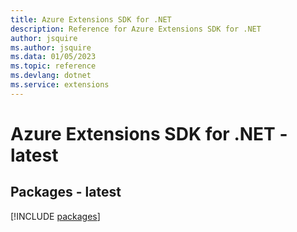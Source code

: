 ```yaml
---
title: Azure Extensions SDK for .NET
description: Reference for Azure Extensions SDK for .NET
author: jsquire
ms.author: jsquire
ms.data: 01/05/2023
ms.topic: reference
ms.devlang: dotnet
ms.service: extensions
---
```

# Azure Extensions SDK for .NET - latest
## Packages - latest
[!INCLUDE [packages](extensions-index.md)]